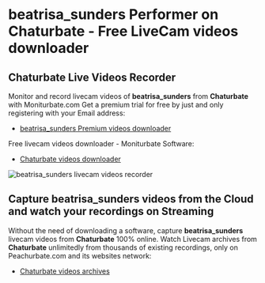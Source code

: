 # beatrisa_sunders Performer on Chaturbate - Free LiveCam videos downloader

## Chaturbate Live Videos Recorder

Monitor and record livecam videos of **beatrisa_sunders** from **Chaturbate** with Moniturbate.com
Get a premium trial for free by just and only registering with your Email address:
* [beatrisa_sunders Premium videos downloader](https://moniturbate.com/request-demo-licence-key.html)

Free livecam videos downloader - Moniturbate Software:
* [Chaturbate videos downloader](https://moniturbate.com/moniturbate-download-software.html)

![beatrisa_sunders livecam videos recorder](https://peachurnet.com/templates/moniturbate-software.png)


## Capture beatrisa_sunders videos from the Cloud and watch your recordings on Streaming

Without the need of downloading a software, capture **beatrisa_sunders** livecam videos from **Chaturbate** 100% online.
Watch Livecam archives from **Chaturbate** unlimitedly from thousands of existing recordings, only on Peachurbate.com and its websites network:
* [Chaturbate videos archives](https://peachurnet.com/)
